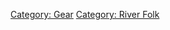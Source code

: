 [Category: Gear](Category:_Gear "wikilink") [Category: River
Folk](Category:_River_Folk "wikilink")
